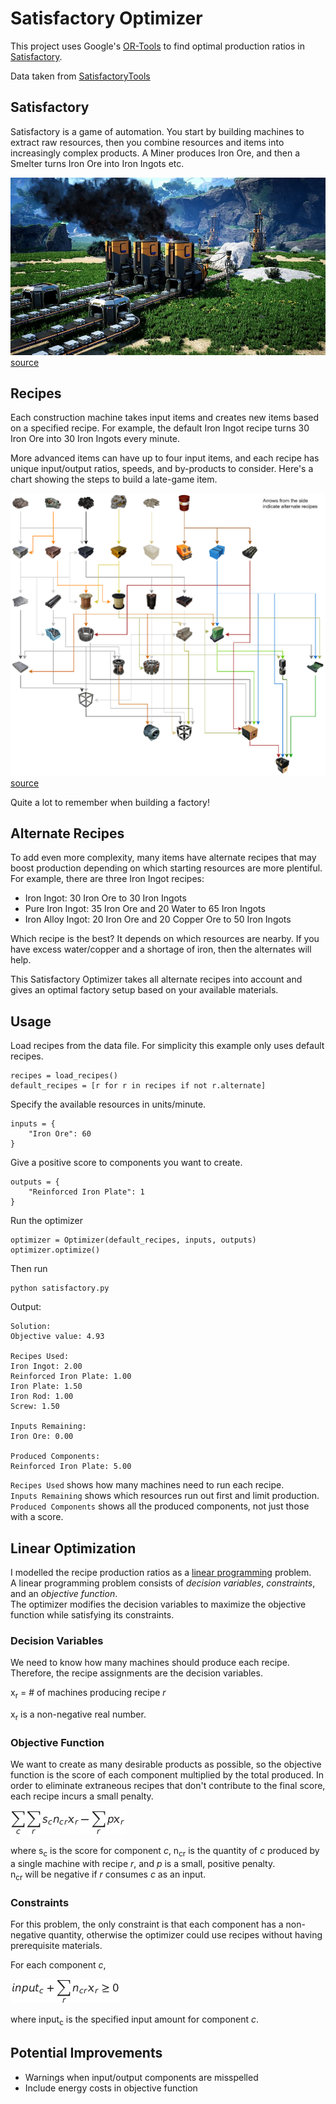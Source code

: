 # Satisfactory Optimizer
This project uses Google's [OR-Tools](https://developers.google.com/optimization) to find optimal production ratios 
in [Satisfactory](http://www.satisfactorygame.com).

Data taken from [SatisfactoryTools](https://github.com/greeny/SatisfactoryTools/tree/dev/data)

## Satisfactory
Satisfactory is a game of automation.
You start by building machines to extract raw resources, then you combine resources and items into increasingly complex products.
A Miner produces Iron Ore, and then a Smelter turns Iron Ore into Iron Ingots etc.

![screenshot](assets/screenshot.jpeg)
[source](https://www.satisfactorygame.com)

## Recipes
Each construction machine takes input items and creates new items based on a specified recipe.
For example, the default Iron Ingot recipe turns 30 Iron Ore into 30 Iron Ingots every minute.  

More advanced items can have up to four input items, and each recipe has unique input/output ratios, speeds, and by-products to consider.
Here's a chart showing the steps to build a late-game item.  

![picture](assets/flowchart.png)
[source](https://www.reddit.com/r/SatisfactoryGame/comments/b7zv8h/satisfactory_production_flowchart_with_alternate/)

Quite a lot to remember when building a factory!  

## Alternate Recipes
To add even more complexity, many items have alternate recipes that may boost production depending on which starting resources are more plentiful.
For example, there are three Iron Ingot recipes:  
- Iron Ingot: 30 Iron Ore to 30 Iron Ingots  
- Pure Iron Ingot: 35 Iron Ore and 20 Water to 65 Iron Ingots  
- Iron Alloy Ingot: 20 Iron Ore and 20 Copper Ore to 50 Iron Ingots  

Which recipe is the best? It depends on which resources are nearby.
If you have excess water/copper and a shortage of iron, then the alternates will help.  

This Satisfactory Optimizer takes all alternate recipes into account and gives an optimal factory setup based on your available materials.

## Usage
Load recipes from the data file. For simplicity this example only uses default recipes. 
```
recipes = load_recipes()
default_recipes = [r for r in recipes if not r.alternate]
```

Specify the available resources in units/minute.  
```
inputs = {
    "Iron Ore": 60
}
```

Give a positive score to components you want to create.
```
outputs = {
    "Reinforced Iron Plate": 1
}
```

Run the optimizer
```
optimizer = Optimizer(default_recipes, inputs, outputs)
optimizer.optimize()
```

Then run
```
python satisfactory.py
```

Output:
```
Solution:
Objective value: 4.93

Recipes Used:
Iron Ingot: 2.00
Reinforced Iron Plate: 1.00
Iron Plate: 1.50
Iron Rod: 1.00
Screw: 1.50

Inputs Remaining:
Iron Ore: 0.00

Produced Components:
Reinforced Iron Plate: 5.00
```
`Recipes Used` shows how many machines need to run each recipe.  
`Inputs Remaining` shows which resources run out first and limit production.  
`Produced Components` shows all the produced components, not just those with a score.

## Linear Optimization
I modelled the recipe production ratios as a [linear programming](https://www.analyticsvidhya.com/blog/2017/02/lintroductory-guide-on-linear-programming-explained-in-simple-english/) problem.  
A linear programming problem consists of _decision variables_, _constraints_, and an _objective function_.  
The optimizer modifies the decision variables to maximize the objective function while satisfying its constraints.

### Decision Variables
We need to know how many machines should produce each recipe.
Therefore, the recipe assignments are the decision variables.  

x<sub>r</sub> = # of machines producing recipe _r_

x<sub>r</sub> is a non-negative real number.

### Objective Function
We want to create as many desirable products as possible, so the objective function is the score of each component multiplied by the total produced.
In order to eliminate extraneous recipes that don't contribute to the final score, each recipe incurs a small penalty.  

![objective](assets/objective.jpg)

where s<sub>c</sub> is the score for component _c_, n<sub>cr</sub> is the quantity of _c_ produced by a single machine with recipe _r_, and _p_ is a small, positive penalty.  
n<sub>cr</sub> will be negative if _r_ consumes _c_ as an input.

### Constraints
For this problem, the only constraint is that each component has a non-negative quantity, otherwise the optimizer could use recipes without having prerequisite materials.   

For each component _c_,  

![constraint](assets/constraint.jpg)

where input<sub>c</sub> is the specified input amount for component _c_.

## Potential Improvements
- Warnings when input/output components are misspelled
- Include energy costs in objective function